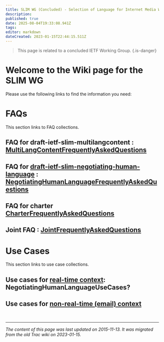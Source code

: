 ```yaml
---
title: SLIM WG (Concluded) - Selection of Language for Internet Media Wiki
description: 
published: true
date: 2025-08-04T19:33:08.941Z
tags: 
editor: markdown
dateCreated: 2023-01-15T22:44:15.511Z
---
```


> This page is related to a concluded IETF Working Group.
{.is-danger}
# Welcome to the Wiki page for the SLIM WG
Please use the following links to find the information you need:

# FAQs
This section links to FAQ collections.

## FAQ for draft-ietf-slim-multilangcontent : [MultiLangContentFrequentlyAskedQuestions](/group/slim/MultiLangContentFrequentlyAskedQuestions)
## FAQ for [draft-ietf-slim-negotiating-human-language](https://datatracker.ietf.org/doc/html/rfc8373) : [NegotiatingHumanLanguageFrequentlyAskedQuestions](/group/slim/NegotiatingHumanLanguageFrequentlyAskedQuestions)
## FAQ for charter [CharterFrequentlyAskedQuestions](/group/slim/CharterFrequentlyAskedQuestions)
## Joint FAQ : [JointFrequentlyAskedQuestions](/group/slim/JointFrequentlyAskedQuestions)

# Use Cases
This section links to use case collections.

## Use cases for [real-time context](https://datatracker.ietf.org/doc/search/?name=human-language&sort=&rfcs=on&activedrafts=on): NegotiatingHumanLanguageUseCases?
## Use cases for [non-real-time (email) context](http://tools.ietf.org/html/draft-ietf-slim-multilangcontent) 
&nbsp;
&nbsp;
&nbsp;

---

*The content of this page was last updated on 2015-11-13. It was migrated from the old Trac wiki on 2023-01-15.*
